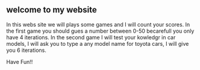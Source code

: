 ## welcome to my website

In this webs site we will plays some games and I will count your scores.
In the first game you should gues a number between 0-50 becarefull you only have 4 iterations.
In the second game I will test your kowledgr in car models, I will ask you to type a any model name for toyota cars, I will give you 6 iterations.


Have Fun!!
